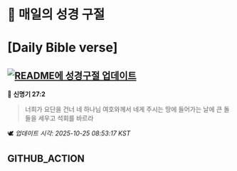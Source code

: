 # 🙏 매일의 성경 구절
# [Daily Bible verse]
## [![README에 성경구절 업데이트](https://github.com/DONGSUKA/first_test/actions/workflows/update-readme-bible.yml/badge.svg)](https://github.com/DONGSUKA/first_test/actions/workflows/update-readme-bible.yml)
<!-- START_BIBLE_VERSE -->
📖 **신명기 27:2**
> 너희가 요단을 건너 네 하나님 여호와께서 네게 주시는 땅에 들어가는 날에 큰 돌들을 세우고 석회를 바르라

🕊️ _업데이트 시각: 2025-10-25 08:53:17 KST_
  <!-- END_BIBLE_VERSE -->
## GITHUB_ACTION
